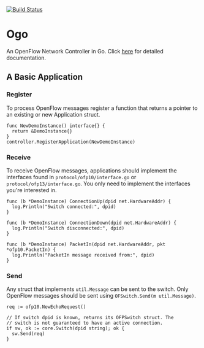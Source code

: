 [![Build Status](https://drone.io/github.com/jonstout/ogo/status.png)](https://drone.io/github.com/jonstout/ogo/latest)
# Ogo
An OpenFlow Network Controller in Go. Click
[here](http://godoc.org/github.com/jonstout/ogo) for detailed documentation.

## A Basic Application
### Register
To process OpenFlow messages register a function that returns a pointer to an
existing or new Application struct.
```
func NewDemoInstance() interface{} {
  return &DemoInstance{}
}
controller.RegisterApplication(NewDemoInstance)
```

### Receive
To receive OpenFlow messages, applications should implement the interfaces
found in `protocol/ofp10/interface.go` or `protocol/ofp13/interface.go`. You
only need to implement the interfaces you're interested in.
```
func (b *DemoInstance) ConnectionUp(dpid net.HardwareAddr) {
  log.Println("Switch connected:", dpid)
}

func (b *DemoInstance) ConnectionDown(dpid net.HardwareAddr) {
  log.Println("Switch disconnected:", dpid)
}

func (b *DemoInstance) PacketIn(dpid net.HardwareAddr, pkt *ofp10.PacketIn) {
  log.Println("PacketIn message received from:", dpid)
}
```

### Send
Any struct that implements `util.Message` can be sent to the switch. Only
OpenFlow messages should be sent using `OFSwitch.Send(m util.Message)`.
```
req := ofp10.NewEchoRequest()

// If switch dpid is known, returns its OFPSwitch struct. The
// switch is not guaranteed to have an active connection.
if sw, ok := core.Switch(dpid string); ok {
  sw.Send(req)
}
```
